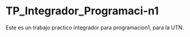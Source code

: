 # TP_Integrador_Programaci-n1
Este es un trabajo practico integrador para programacion1, para la UTN.
